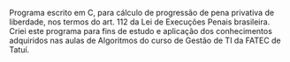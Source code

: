 Programa escrito em C, para cálculo de progressão de pena privativa de liberdade, nos termos do art. 112 da Lei de Execuções Penais brasileira.
Criei este programa para fins de estudo e aplicação dos conhecimentos adquiridos nas aulas de Algoritmos do curso de Gestão de TI da FATEC de Tatuí.
